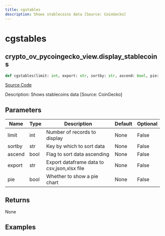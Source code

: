 ```yaml
---
title: cgstables
description: Shows stablecoins data [Source: CoinGecko]
---
```

# cgstables

## crypto_ov_pycoingecko_view.display_stablecoins

```python
def cgstables(limit: int, export: str, sortby: str, ascend: bool, pie: bool) -> None:
```
[Source Code](https://github.com/OpenBB-finance/OpenBBTerminal/tree/main/openbb_terminal/cryptocurrency/overview/pycoingecko_view.py#L336)

Description: Shows stablecoins data [Source: CoinGecko]

## Parameters

| Name | Type | Description | Default | Optional |
| ---- | ---- | ----------- | ------- | -------- |
| limit | int | Number of records to display | None | False |
| sortby | str | Key by which to sort data | None | False |
| ascend | bool | Flag to sort data ascending | None | False |
| export | str | Export dataframe data to csv,json,xlsx file | None | False |
| pie | bool | Whether to show a pie chart | None | False |

## Returns

None

## Examples

